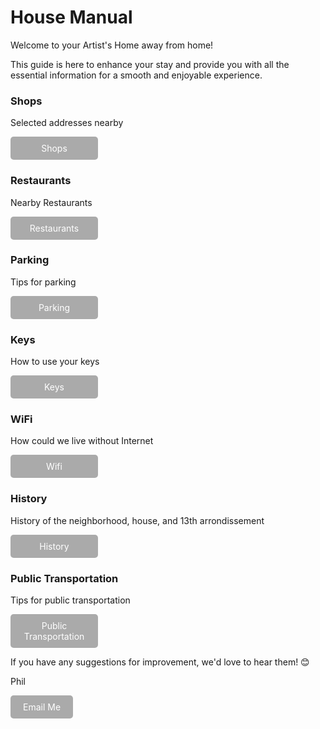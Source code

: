# House Manual #
Welcome to your Artist's Home away from home!

This guide is here to enhance your stay and provide you with all the essential information for a smooth and enjoyable experience.

### Shops ###
Selected addresses nearby

<a href="https://philalain.github.io/tac/shops/" style="display:inline-block; padding:10px 20px; font-size:14px; color:#fff; background-color:#AAAAAA; text-align:center; text-decoration:none; border-radius:5px; width:100px">
    Shops
</a>


### Restaurants ###
Nearby Restaurants

<a href="https://philalain.github.io/tac/restaurants/" style="display:inline-block; padding:10px 20px; font-size:14px; color:#fff; background-color:#AAAAAA; text-align:center; text-decoration:none; border-radius:5px; width:100px">
    Restaurants
</a>

### Parking ###
Tips for parking

<a href="https://philalain.github.io/tac/parking/" style="display:inline-block; padding:10px 20px; font-size:14px; color:#fff; background-color:#AAAAAA; text-align:center; text-decoration:none; border-radius:5px; width:100px">
    Parking
</a>

### Keys ####
How to use your keys

<a href="https://philalain.github.io/tac/keys/" style="display:inline-block; padding:10px 20px; font-size:14px; color:#fff; background-color:#AAAAAA; text-align:center; text-decoration:none; border-radius:5px; width:100px">
    Keys
</a>

### WiFi ####
How could we live without Internet 

<a href="https://philalain.github.io/tac/wifi/" style="display:inline-block; padding:10px 20px; font-size:14px; color:#fff; background-color:#AAAAAA; text-align:center; text-decoration:none; border-radius:5px; width:100px">
    Wifi
</a>

### History ####
History of the neighborhood, house, and 13th arrondissement 

<a href="https://philalain.github.io/tac/history/" style="display:inline-block; padding:10px 20px; font-size:14px; color:#fff; background-color:#AAAAAA; text-align:center; text-decoration:none; border-radius:5px; width:100px">
    History
</a>

### Public Transportation ####
Tips for public transportation

<a href="https://philalain.github.io/tac/transportation/" style="display:inline-block; padding:10px 20px; font-size:14px; color:#fff; background-color:#AAAAAA; text-align:center; text-decoration:none; border-radius:5px; width:100px">
    Public Transportation
</a>




If you have any suggestions for improvement, we'd love to hear them! 😊

Phil

<a href="mailto:philippe_martineau@hotmail.com" style="display:inline-block; padding:10px 20px; font-size:14px; color:#fff; background-color:#AAAAAA; text-align:center; text-decoration:none; border-radius:5px;">
    Email Me
</a>
